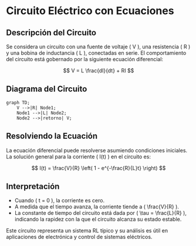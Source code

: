 # Circuito Eléctrico con Ecuaciones

## Descripción del Circuito

Se considera un circuito con una fuente de voltaje \( V \), una resistencia \( R \) y una bobina de inductancia \( L \), conectadas en serie. El comportamiento del circuito está gobernado por la siguiente ecuación diferencial:

$$
V = L \frac{dI}{dt} + RI
$$

## Diagrama del Circuito

```mermaid
graph TD;
    V -->|R| Node1;
    Node1 -->|L| Node2;
    Node2 -->|retorno| V;
```

## Resolviendo la Ecuación

La ecuación diferencial puede resolverse asumiendo condiciones iniciales. La solución general para la corriente \( I(t) \) en el circuito es:

$$
I(t) = \frac{V}{R} \left( 1 - e^{-\frac{R}{L}t} \right)
$$

## Interpretación

- Cuando \( t = 0 \), la corriente es cero.
- A medida que el tiempo avanza, la corriente tiende a \( \frac{V}{R} \).
- La constante de tiempo del circuito está dada por \( \tau = \frac{L}{R} \), indicando la rapidez con la que el circuito alcanza su estado estable.

Este circuito representa un sistema RL típico y su análisis es útil en aplicaciones de electrónica y control de sistemas eléctricos.
